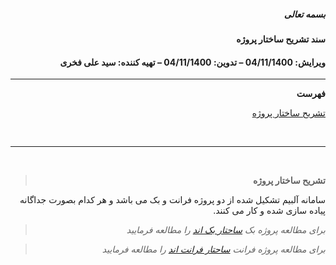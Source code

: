 <div dir="rtl" align="right">
    
    

##### بسمه تعالی

#### سند تشریح ساختار پروژه

#### ویرایش: 04/11/1400 – تدوین: 04/11/1400 – تهیه کننده: سید علی فخری

****

**فهرست**



[تشریح ساختار پروژه](#_Toc93951618)





<br>

****

<br>

> **تشریح ساختار پروژه**


سامانه آلبیم تشکیل شده از دو پروژه فرانت و بک می باشد و هر کدام بصورت جداگانه پیاده سازی شده و کار می کنند.

> *برای مطالعه پروژه بک [ساحتار بک اند](./BackEnd.md) را مطالعه فرمایید*

> *برای مطالعه پروژه فرانت [ساحتار فرانت اند](./FrontEnd.md) را مطالعه فرمایید*

</div>
